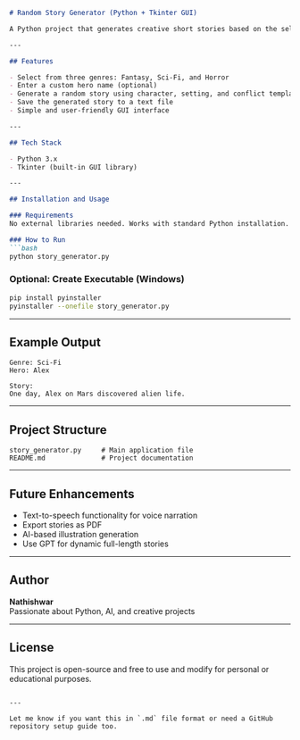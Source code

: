 
```markdown
# Random Story Generator (Python + Tkinter GUI)

A Python project that generates creative short stories based on the selected genre. Users can input a custom hero name or let the program choose randomly. The GUI is built with Tkinter, and stories can be saved as `.txt` files.

---

## Features

- Select from three genres: Fantasy, Sci-Fi, and Horror  
- Enter a custom hero name (optional)  
- Generate a random story using character, setting, and conflict templates  
- Save the generated story to a text file  
- Simple and user-friendly GUI interface

---

## Tech Stack

- Python 3.x  
- Tkinter (built-in GUI library)

---

## Installation and Usage

### Requirements
No external libraries needed. Works with standard Python installation.

### How to Run
```bash
python story_generator.py
```

### Optional: Create Executable (Windows)
```bash
pip install pyinstaller
pyinstaller --onefile story_generator.py
```

---

## Example Output

```
Genre: Sci-Fi
Hero: Alex

Story:
One day, Alex on Mars discovered alien life.
```

---

## Project Structure

```
story_generator.py     # Main application file
README.md              # Project documentation
```

---

## Future Enhancements

- Text-to-speech functionality for voice narration  
- Export stories as PDF  
- AI-based illustration generation  
- Use GPT for dynamic full-length stories

---

## Author

**Nathishwar**  
Passionate about Python, AI, and creative projects

---

## License

This project is open-source and free to use and modify for personal or educational purposes.
```

---

Let me know if you want this in `.md` file format or need a GitHub repository setup guide too.
